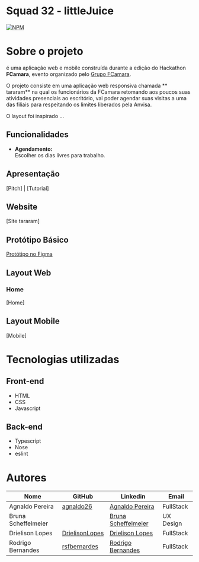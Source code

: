# Squad 32 - littleJuice
[![NPM](https://img.shields.io/npm/l/react)](https://github.com/fcamasquad3/calculadora-mecanica/blob/main/LICENSE)

# Sobre o projeto

 é uma aplicação  web e mobile construída durante a edição do Hackathon **FCamara**, evento organizado pelo [Grupo FCamara](https://www.fcamara.com.br/ "Site da FCamara").

O projeto consiste em uma aplicação web responsiva chamada ** tararam** na qual os funcionários da FCamara retomando aos poucos suas atividades presenciais ao escritório, vai poder agendar suas visitas a uma das filiais para respeitando os limites liberados pela Anvisa.

O layout foi inspirado ...

## Funcionalidades
   - **Agendamento:**  
         Escolher os dias livres para trabalho.
        
## Apresentação
[Pitch] | [Tutorial]
## Website

[Site tararam]

## Protótipo Básico

[Protótipo no Figma](https://www.figma.com/file/Z4mRu2qAWZPy84EZP8oRfQ/LittleJuice?node-id=0%3A1)

## Layout Web

### Home
[Home]


## Layout Mobile
[Mobile]

# Tecnologias utilizadas 
## Front-end
- HTML 
- CSS
- Javascript

## Back-end
- Typescript
- Nose
- eslint

# Autores

Nome   | GitHub | Linkedin | Email
--------- | ------ | -------- | -----------
Agnaldo Pereira | [agnaldo26](https://github.com/agnaldo26) | [Agnaldo Pereira](https://www.linkedin.com/in/agnaldo-pereira-de-souza-silva-filho-8823081a6/) | FullStack 
Bruna Scheffelmeier | []() | [Bruna Scheffelmeier]() | UX Design
Drielison Lopes | [DrielisonLopes](https://github.com/DrielisonLopes) | [Drielison Lopes](https://www.linkedin.com/in/drielison-lopes/) | FullStack
Rodrigo Bernandes | [rsfbernardes](https://github.com/rsfbernardes) | [Rodrigo Bernandes](https://www.linkedin.com/in/rodrigobernardes10/) | FullStack
